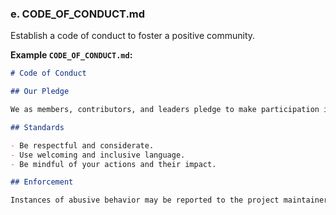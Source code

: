 

### e. CODE_OF_CONDUCT.md

Establish a code of conduct to foster a positive community.

**Example `CODE_OF_CONDUCT.md`:**

```markdown
# Code of Conduct

## Our Pledge

We as members, contributors, and leaders pledge to make participation in our community a harassment-free experience.

## Standards

- Be respectful and considerate.
- Use welcoming and inclusive language.
- Be mindful of your actions and their impact.

## Enforcement

Instances of abusive behavior may be reported to the project maintainers.

